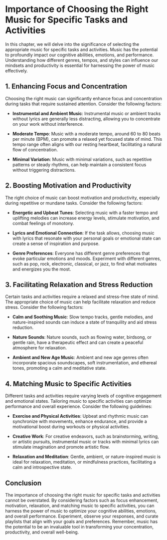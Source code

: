 Importance of Choosing the Right Music for Specific Tasks and Activities
===================================================================================

In this chapter, we will delve into the significance of selecting the appropriate music for specific tasks and activities. Music has the potential to profoundly impact our cognitive abilities, emotions, and performance. Understanding how different genres, tempos, and styles can influence our mindsets and productivity is essential for harnessing the power of music effectively.

1\. Enhancing Focus and Concentration
------------------------------------

Choosing the right music can significantly enhance focus and concentration during tasks that require sustained attention. Consider the following factors:

* **Instrumental and Ambient Music**: Instrumental music or ambient tracks without lyrics are generally less distracting, allowing you to concentrate on your work without interference.

* **Moderate Tempo**: Music with a moderate tempo, around 60 to 80 beats per minute (BPM), can promote a relaxed yet focused state of mind. This tempo range often aligns with our resting heartbeat, facilitating a natural flow of concentration.

* **Minimal Variation**: Music with minimal variations, such as repetitive patterns or steady rhythms, can help maintain a consistent focus without triggering distractions.

2\. Boosting Motivation and Productivity
---------------------------------------

The right choice of music can boost motivation and productivity, especially during repetitive or mundane tasks. Consider the following factors:

* **Energetic and Upbeat Tunes**: Selecting music with a faster tempo and uplifting melodies can increase energy levels, stimulate motivation, and combat feelings of monotony.

* **Lyrics and Emotional Connection**: If the task allows, choosing music with lyrics that resonate with your personal goals or emotional state can create a sense of inspiration and purpose.

* **Genre Preferences**: Everyone has different genre preferences that evoke particular emotions and moods. Experiment with different genres, such as pop, rock, electronic, classical, or jazz, to find what motivates and energizes you the most.

3\. Facilitating Relaxation and Stress Reduction
-----------------------------------------------

Certain tasks and activities require a relaxed and stress-free state of mind. The appropriate choice of music can help facilitate relaxation and reduce stress. Consider the following factors:

* **Calm and Soothing Music**: Slow tempo tracks, gentle melodies, and nature-inspired sounds can induce a state of tranquility and aid stress reduction.

* **Nature Sounds**: Nature sounds, such as flowing water, birdsong, or gentle rain, have a therapeutic effect and can create a peaceful atmosphere for relaxation.

* **Ambient and New Age Music**: Ambient and new age genres often incorporate spacious soundscapes, soft instrumentation, and ethereal tones, promoting a calm and meditative state.

4\. Matching Music to Specific Activities
----------------------------------------

Different tasks and activities require varying levels of cognitive engagement and emotional states. Tailoring music to specific activities can optimize performance and overall experience. Consider the following guidelines:

* **Exercise and Physical Activities**: Upbeat and rhythmic music can synchronize with movements, enhance endurance, and provide a motivational boost during workouts or physical activities.

* **Creative Work**: For creative endeavors, such as brainstorming, writing, or artistic pursuits, instrumental music or tracks with minimal lyrics can stimulate imagination and promote artistic flow.

* **Relaxation and Meditation**: Gentle, ambient, or nature-inspired music is ideal for relaxation, meditation, or mindfulness practices, facilitating a calm and introspective state.

Conclusion
----------

The importance of choosing the right music for specific tasks and activities cannot be overstated. By considering factors such as focus enhancement, motivation, relaxation, and matching music to specific activities, you can harness the power of music to optimize your cognitive abilities, emotions, and overall performance. Experiment, observe your responses, and curate playlists that align with your goals and preferences. Remember, music has the potential to be an invaluable tool in transforming your concentration, productivity, and overall well-being.

